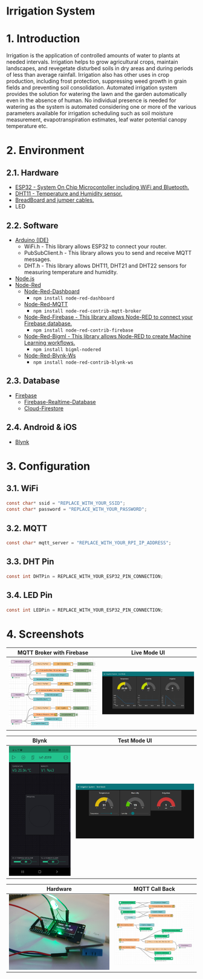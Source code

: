 # Irrigation System
# 1. Introduction
Irrigation is the application of controlled amounts of water to plants at needed intervals. Irrigation helps to grow agricultural crops, maintain landscapes, and revegetate disturbed soils in dry areas and during periods of less than average rainfall. Irrigation also has other uses in crop production, including frost protection, suppressing weed growth in grain fields and preventing soil consolidation.
Automated irrigation system provides the solution for watering the lawn and the garden automatically even in the absence of human.
No individual presence is needed for watering as the system is automated considering one or more of the various parameters available for irrigation scheduling such as soil moisture measurement, evapotranspiration estimates, leaf water potential canopy temperature etc.

# 2. Environment
## 2.1. Hardware
- [ESP32 - System On Chip Microcontoller including WiFi and Bluetooth.](https://www.espressif.com/en/products/hardware/esp32/overview)
- [DHT11 - Temperature and Humidity sensor.](https://www.mouser.com/ds/2/758/DHT11-Technical-Data-Sheet-Translated-Version-1143054.pdf)
- [BreadBoard and jumper cables.](https://www.roboter-bausatz.de/en/diy-electronics/diy-accessories/prototyping-boards/140/syb-120-700-breadboard-65-jumper-cables-700-contacts)
- LED


## 2.2. Software
- [Arduino (IDE)](https://www.arduino.cc/en/main/software)
  - WiFi.h - This library allows ESP32 to connect your router.
  - PubSubClient.h - This library allows you to send and receive MQTT messages.
  - DHT.h - This library allows DHT11, DHT21 and DHT22 sensors for measuring temperature and humidity.
- [Node.js](https://nodejs.org/en/)
- [Node-Red](https://nodered.org/)
  - [Node-Red-Dashboard](https://flows.nodered.org/node/node-red-dashboard)
    - ``` npm install node-red-dashboard ```
  - [Node-Red-MQTT](https://flows.nodered.org/node/node-red-contrib-mqtt-broker)
    - ``` npm install node-red-contrib-mqtt-broker ```
  - [Node-Red-Firebase - This library allows Node-RED to connect your Firebase database.](https://flows.nodered.org/node/node-red-contrib-firebase)
    - ``` npm install node-red-contrib-firebase ```
  - [Node-Red-Bigml - This library allows Node-RED to create Machine Learning workflows.](https://flows.nodered.org/node/bigml-nodered)
    - ``` npm install bigml-nodered ```
  - [Node-Red-Blynk-Ws](https://flows.nodered.org/node/node-red-contrib-blynk-ws)
    - ``` npm install node-red-contrib-blynk-ws ```
    
## 2.3. Database
- [Firebase](https://firebase.google.com)
  - [Firebase-Realtime-Database](https://firebase.google.com/docs/database)
  - [Cloud-Firestore](https://firebase.google.com/docs/firestore)
  
## 2.4. Android & iOS
- [Blynk](https://blynk.io)

# 3. Configuration
## 3.1. WiFi
```c
const char* ssid = "REPLACE_WITH_YOUR_SSID";
const char* password = "REPLACE_WITH_YOUR_PASSWORD";
```

## 3.2. MQTT
```c
const char* mqtt_server = "REPLACE_WITH_YOUR_RPI_IP_ADDRESS";
```

## 3.3. DHT Pin
```c
const int DHTPin = REPLACE_WITH_YOUR_ESP32_PIN_CONNECTION;
```

## 3.4. LED Pin
```c
const int LEDPin = REPLACE_WITH_YOUR_ESP32_PIN_CONNECTION;
```

# 4. Screenshots
| MQTT Broker with Firebase | Live Mode UI |
|:-:|:-:|
| ![First](/Images/MQTT_Node_RED.JPG?raw=tru) | ![Sec](/Images/Live_Mode.JPG?raw=tru) |

| Blynk | Test Mode UI |
|:-:|:-:|
| ![Third](/Images/Blynk.jpg?raw=true) | ![Fourth](/Images/Test_Mode.JPG?raw=true) |

| Hardware | MQTT Call Back |
|:-:|:-:|
| ![Five](/Images/ESP32_DHT11.jpg?raw=true) | ![Six](/Images/MQTT_Call_Back.JPG?raw=true) |
